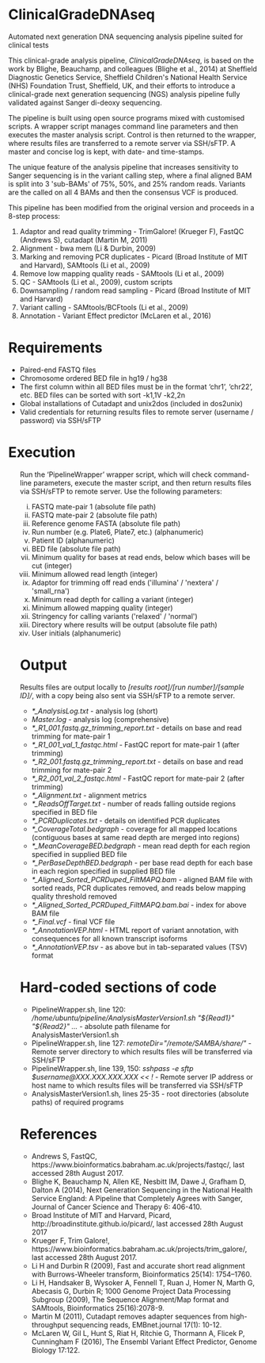 # ClinicalGradeDNAseq
Automated next generation DNA sequencing analysis pipeline suited for clinical tests

This clinical-grade analysis pipeline, <i>ClinicalGradeDNAseq</i>, is based on the work by Blighe, Beauchamp, and colleagues (Blighe et al., 2014) at Sheffield Diagnostic Genetics Service, Sheffield Children's National Health Service (NHS) Foundation Trust, Sheffield, UK, and their efforts to introduce a clinical-grade next generation sequencing (NGS) analysis pipeline fully validated against Sanger di-deoxy sequencing.

The pipeline is built using open source programs mixed with customised scripts. A wrapper script manages command line parameters and then executes the master analysis script. Control is then returned to the wrapper, where results files are transferred to a remote server via SSH/sFTP. A master and concise log is kept, with date- and time-stamps.

The unique feature of the analysis pipeline that increases sensitivity to Sanger sequencing is in the variant calling step, where a final aligned BAM is split into 3 'sub-BAMs' of 75%, 50%, and 25% random reads. Variants are the called on all 4 BAMs and then the consensus VCF is produced.

This pipeline has been modified from the original version and proceeds in a 8-step process:
<ol type="1">
  <li>Adaptor and read quality trimming - TrimGalore! (Krueger F), FastQC (Andrews S), cutadapt (Martin M, 2011)</li>
<li>Alignment - bwa mem (Li & Durbin, 2009)</li>
<li>Marking and removing PCR duplicates - Picard (Broad Institute of MIT and Harvard), SAMtools (Li et al., 2009)</li>
<li>Remove low mapping quality reads - SAMtools (Li et al., 2009)</li>
<li>QC - SAMtools (Li et al., 2009), custom scripts</li>
<li>Downsampling / random read sampling - Picard (Broad Institute of MIT and Harvard)</li>
<li>Variant calling - SAMtools/BCFtools (Li et al., 2009)</li>
<li>Annotation - Variant Effect predictor (McLaren et al., 2016)</li>
</ol>
      
<h1>Requirements</h1>
<ul>
  <li>Paired-end FASTQ files</li>
<li>Chromosome ordered BED file in hg19 / hg38</li>
<li>The first column within all BED files must be in the format ‘chr1’, ‘chr22’, etc. BED files can be sorted with sort -k1,1V -k2,2n</li>
  <li>Global installations of Cutadapt and unix2dos (included in dos2unix)</li>
  <li>Valid credentials for returning results files to remote server (username / password) via SSH/sFTP</li>
</ul>

<h1>Execution</h1>
<ol type="1">
Run the ‘PipelineWrapper’ wrapper script, which will check command-line parameters, execute the master script, and then return results files via SSH/sFTP to remote server. Use the following parameters:
<ol type="i"">
<li>FASTQ mate-pair 1 (absolute file path)</li>
<li>FASTQ mate-pair 2 (absolute file path)</li>
<li>Reference genome FASTA (absolute file path)</li>
<li>Run number (e.g. Plate6, Plate7, etc.) (alphanumeric)</li>
<li>Patient ID (alphanumeric)</li>
<li>BED file (absolute file path)</li>
<li>Minimum quality for bases at read ends, below which bases will be cut (integer)</li>
<li>Minimum allowed read length (integer)</li>
<li>Adaptor for trimming off read ends ('illumina' / 'nextera' / 'small_rna')</li>
<li>Minimum read depth for calling a variant (integer)</li>
<li>Minimum allowed mapping quality (integer)</li>
<li>Stringency for calling variants ('relaxed' / 'normal')</li>
<li>Directory where results will be output (absolute file path)</li>
<li>User initials (alphanumeric)</li>
</ol>

<h1>Output</h1>
Results files are output locally to <i>[results root]/[run number]/[sample ID]/</i>, with a copy being also sent via SSH/sFTP to a remote server.
<ul>
  <li><i>*_AnalysisLog.txt</i> - analysis log (short)</li>
<li><i>Master.log</i> - analysis log (comprehensive)</li>
<li><i>*_R1_001.fastq.gz_trimming_report.txt</i> - details on base and read trimming for mate-pair 1</li>
<li><i>*_R1_001_val_1_fastqc.html</i> - FastQC report for mate-pair 1 (after trimming)</li>
<li><i>*_R2_001.fastq.gz_trimming_report.txt</i> - details on base and read trimming for mate-pair 2</li>
<li><i>*_R2_001_val_2_fastqc.html</i> - FastQC report for mate-pair 2 (after trimming)</li>
<li><i>*_Alignment.txt</i> - alignment metrics</li>
<li><i>*_ReadsOffTarget.txt</i> - number of reads falling outside regions specified in BED file</li>
<li><i>*_PCRDuplicates.txt</i> - details on identified PCR duplicates</li>
<li><i>*_CoverageTotal.bedgraph</i> - coverage for all mapped locations (contiguous bases at same read depth are merged into regions)</li>
<li><i>*_MeanCoverageBED.bedgraph</i> - mean read depth for each region specified in supplied BED file</li>
<li><i>*_PerBaseDepthBED.bedgraph</i> - per base read depth for each base in each region specified in supplied BED file</li>
<li><i>*_Aligned_Sorted_PCRDuped_FiltMAPQ.bam</i> - aligned BAM file with sorted reads, PCR duplicates removed, and reads below mapping quality threshold removed</li>
<li><i>*_Aligned_Sorted_PCRDuped_FiltMAPQ.bam.bai</i> - index for above BAM file</li>
<li><i>*_Final.vcf</i> - final VCF file</li>
<li><i>*_AnnotationVEP.html</i> - HTML report of variant annotation, with consequences for all known transcript isoforms</li>
<li><i>*_AnnotationVEP.tsv</i> - as above but in tab-separated values (TSV) format</li>
</ul>

<h1>Hard-coded sections of code</h1>
<ul>
  <li>PipelineWrapper.sh, line 120: <i>/home/ubuntu/pipeline/AnalysisMasterVersion1.sh "${Read1}" "${Read2}" ...</i> - absolute path filename for AnalysisMasterVersion1.sh</li>
  <li>PipelineWrapper.sh, line 127: <i>remoteDir="/remote/SAMBA/share/"</i> - Remote server directory to which results files will be transferred via SSH/sFTP</li>
  <li>PipelineWrapper.sh, line 139, 150: <i>sshpass -e sftp $username@XXX.XXX.XXX.XXX << !</i> - Remote server IP address or host name to which results files will be transferred via SSH/sFTP</li>
    <li>AnalysisMasterVersion1.sh, lines 25-35 - root directories (absolute paths) of required programs</li>
</ul>


<h1>References</h1>
<ul>
  <li>Andrews S, FastQC, https://www.bioinformatics.babraham.ac.uk/projects/fastqc/, last accessed 28th August 2017.</li>
<li>Blighe K, Beauchamp N, Allen KE, Nesbitt IM, Dawe J, Grafham D, Dalton A (2014), Next Generation Sequencing in the National Health Service England: A Pipeline that Completely Agrees with Sanger, Journal of Cancer Science and Therapy 6: 406-410.</li>
<li>Broad Institute of MIT and Harvard, Picard, http://broadinstitute.github.io/picard/, last accessed 28th August 2017</li>
<li>Krueger F, Trim Galore!, https://www.bioinformatics.babraham.ac.uk/projects/trim_galore/, last accessed 28th August 2017.</li>
<li>Li  H and Durbin R (2009), Fast and accurate short read alignment with Burrows-Wheeler transform, Bioinformatics 25(14): 1754–1760.</li>
<li>Li H, Handsaker B, Wysoker A, Fennell T, Ruan J, Homer N, Marth G, Abecasis G, Durbin R; 1000 Genome Project Data Processing Subgroup (2009), The Sequence Alignment/Map format and SAMtools, Bioinformatics 25(16):2078-9.</li>
<li>Martin M (2011), Cutadapt removes adapter sequences from high-throughput sequencing reads, EMBnet.journal 17(1): 10-12.</li>
<li>McLaren W, Gil L, Hunt S, Riat H, Ritchie G, Thormann A, Flicek P, Cunningham F (2016), The Ensembl Variant Effect Predictor, Genome Biology 17:122.</li>
</ul>
